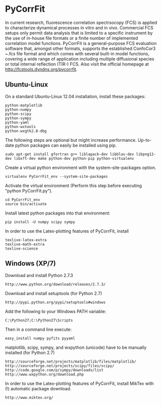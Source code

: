 PyCorrFit
=========

In current research, fluorescence correlation spectrsocopy (FCS) is  applied to
characterize dynamical processes in vitro and in vivo.  Commercial FCS setups only
permit data analysis that is limited to  a specific instrument by the use of in-house
file formats or a  finite number of implemented correlation model functions.
PyCorrFit is a general-purpose FCS evaluation software that,  amongst other formats,
supports the established ConfoCor3 ~.fcs  file format and which comes with several
built-in model functions,  covering a wide range of application including multiple
diffusional  species or total internal reflection (TIR-) FCS.
Also visit the official homepage at http://fcstools.dyndns.org/pycorrfit.

Ubuntu-Linux
-------------------

On a standard Ubuntu-Linux 12.04 installation, install these packages:

	python-matplotlib
	python-numpy
	python-scipy
	python-sympy
	python-yaml
	python-wxtools
	python-wxgtk2.8-dbg

The following steps are optional but might increase performance. Up-to-date python packages can easily be installed using pip.

	sudo apt-get install gfortran g++ liblapack-dev libblas-dev libpng12-dev libxft-dev make python-dev python-pip python-virtualenv

Create a virtual python environment with the system-site-packages option.

	virtualenv PyCorrFit_env --system-site-packages

Activate the virtual environment (Perform this step before executing "python PyCorrFit.py").

	cd PyCorrFit_env 
	source bin/activate

Install latest python packages into that environment:

	pip install -U numpy scipy sympy

In order to use the Latex-plotting features of PyCorrFit, install

	texlive-latex-extra
	texlive-math-extra
	texlive-science


Windows (XP/7)
-------------------

Download and install Python 2.7.3

	http://www.python.org/download/releases/2.7.3/

Download and install setuptools (for Python 2.7)

	http://pypi.python.org/pypi/setuptools#windows

Add the following to your Windows PATH variable:

	C:\Python27;C:\Python27\Scripts

Then in a command line execute:

	easy_install numpy pyfits pyyaml 

matplotlib, scipy, sympy, and wxpython (unicode) have to be manually installed (for Python 2.7)

	http://sourceforge.net/projects/matplotlib/files/matplotlib/
	http://sourceforge.net/projects/scipy/files/scipy/
	http://code.google.com/p/sympy/downloads/list
	http://www.wxpython.org/download.php
	
In order to use the Latex-plotting features of PyCorrFit, install MikTex with (!) automatic package download.

	http://www.miktex.org/
